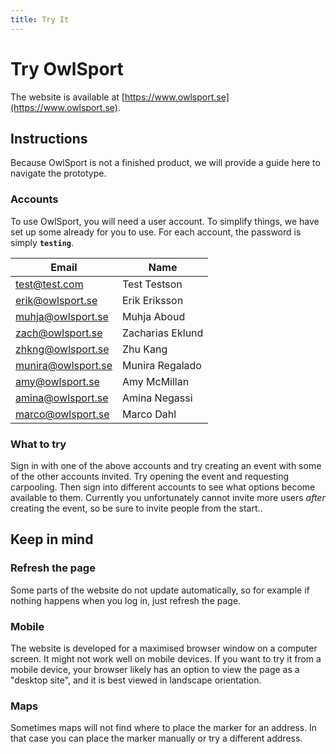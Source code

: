 ```yaml
---
title: Try It
---
```


# Try OwlSport

The website is available at [https://www.owlsport.se](https://www.owlsport.se).

## Instructions

Because OwlSport is not a finished product, we will provide a guide here to navigate the prototype.

### Accounts

To use OwlSport, you will need a user account. To simplify things, we have set up some already for you to use. For each account, the password is simply **`testing`**.

| Email              | Name             |
| ------------------ | ---------------- |
| test@test.com      | Test Testson     |
| erik@owlsport.se   | Erik Eriksson    |
| muhja@owlsport.se  | Muhja Aboud      |
| zach@owlsport.se   | Zacharias Eklund |
| zhkng@owlsport.se  | Zhu Kang         |
| munira@owlsport.se | Munira Regalado  |
| amy@owlsport.se    | Amy McMillan     |
| amina@owlsport.se  | Amina Negassi    |
| marco@owlsport.se  | Marco Dahl       |

### What to try

Sign in with one of the above accounts and try creating an event with some of the other accounts invited. Try opening the event and requesting carpooling. Then sign into different accounts to see what options become available to them. Currently you unfortunately cannot invite more users *after* creating the event, so be sure to invite people from the start..

## Keep in mind

### Refresh the page

Some parts of the website do not update automatically, so for example if nothing happens when you log in, just refresh the page.

### Mobile

The website is developed for a maximised browser window on a computer screen. It might not work well on mobile devices. If you want to try it from a mobile device, your browser likely has an option to view the page as a "desktop site", and it is best viewed in landscape orientation.

### Maps

Sometimes maps will not find where to place the marker for an address. In that case you can place the marker manually or try a different address.
